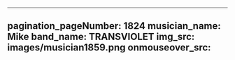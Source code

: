 ------
pagination_pageNumber: 1824
musician_name: Mike
band_name: TRANSVIOLET
img_src: images/musician1859.png
onmouseover_src: 
------